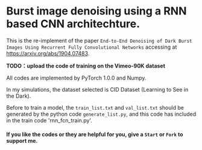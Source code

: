 # Burst image denoising using a RNN based CNN architechture.

This is the re-implement of the paper `End-to-End Denoising of Dark Burst Images Using Recurrent Fully Convolutional Networks` accessing at https://arxiv.org/abs/1904.07483.

**TODO：upload the code of training on the Vimeo-90K dataset**

All codes are implemented by PyTorch 1.0.0 and Numpy.


In my simulations, the dataset selected is CID Dataset (Learning to See in the Dark).

Before to train a model, the `train_list.txt` and `val_list.txt` should be generated by the python code `generate_list.py`, and this code has included in the train code 'rnn_fcn_train.py'.

#### If you like the codes or they are helpful for you, give a `Start` or `Fork` to support me.
